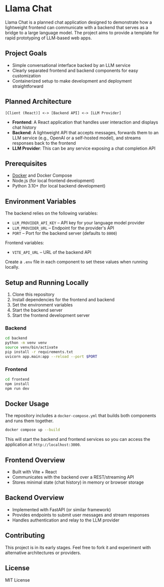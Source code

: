 # Llama Chat

Llama Chat is a planned chat application designed to demonstrate how a lightweight frontend can communicate with a backend that serves as a bridge to a large language model. The project aims to provide a template for rapid prototyping of LLM-based web apps.

## Project Goals

- Simple conversational interface backed by an LLM service
- Clearly separated frontend and backend components for easy customization
- Containerized setup to make development and deployment straightforward

## Planned Architecture

```
[Client (React)] <-> [Backend API] <-> [LLM Provider]
```

- **Frontend**: A React application that handles user interaction and displays chat history
- **Backend**: A lightweight API that accepts messages, forwards them to an LLM service (e.g., OpenAI or a self-hosted model), and streams responses back to the frontend
- **LLM Provider**: This can be any service exposing a chat completion API

## Prerequisites

- [Docker](https://www.docker.com/) and Docker Compose
- Node.js (for local frontend development)
- Python 3.10+ (for local backend development)

## Environment Variables

The backend relies on the following variables:

- `LLM_PROVIDER_API_KEY` – API key for your language model provider
- `LLM_PROVIDER_URL` – Endpoint for the provider's API
- `PORT` – Port for the backend server (defaults to `8000`)

Frontend variables:

- `VITE_API_URL` – URL of the backend API

Create a `.env` file in each component to set these values when running locally.

## Setup and Running Locally

1. Clone this repository
2. Install dependencies for the frontend and backend
3. Set the environment variables
4. Start the backend server
5. Start the frontend development server

### Backend

```bash
cd backend
python -m venv venv
source venv/bin/activate
pip install -r requirements.txt
uvicorn app.main:app --reload --port $PORT
```

### Frontend

```bash
cd frontend
npm install
npm run dev
```

## Docker Usage

The repository includes a `docker-compose.yml` that builds both components and runs them together.

```bash
docker compose up --build
```

This will start the backend and frontend services so you can access the application at `http://localhost:3000`.

## Frontend Overview

- Built with Vite + React
- Communicates with the backend over a REST/streaming API
- Stores minimal state (chat history) in memory or browser storage

## Backend Overview

- Implemented with FastAPI (or similar framework)
- Provides endpoints to submit user messages and stream responses
- Handles authentication and relay to the LLM provider

## Contributing

This project is in its early stages. Feel free to fork it and experiment with alternative architectures or providers.

## License

MIT License
